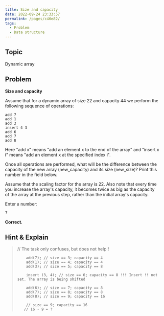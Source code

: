 ```yaml
---
title: Size and capacity
date: 2022-09-24 23:33:57
permalink: /pages/c46e82/
tags:
  - Problem
  - Data structure
---
```

## Topic

Dynamic array

## Problem

**Size and capacity**

Assume that for a dynamic array of size 22 and capacity 44 we perform the following sequence of operations:

```no-highlight
add 7
add 1
add 3
insert 4 3
add 6
add 7
add 8
```

Here "add x" means "add an element x to the end of the array" and "insert x i" means "add an element x at the specified index i".

Once all operations are performed, what will be the difference between the capacity of the new array (new_capacity) and its size (new_size)? Print this number in the field below.

Assume that the scaling factor for the array is 22. Also note that every time you increase the array's capacity, it becomes twice as big as the capacity of the array at the previous step, rather than the initial array's capacity.

Enter a number:

`7`

 **Correct.**

## Hint & Explain

> // The task only confuses, but does not help !
>
>         add(7); // size == 3; capacity == 4
>         add(1); // size == 4; capacity == 4
>         add(3); // size == 5; capacity == 8
>                 
>         insert (3, 4); // size == 6; capacity == 8 !!! Insert !! not set. The array is being shifted
>                 
>         add(6); // size == 7; capacity == 8
>         add(7); // size == 8; capacity == 8
>         add(8); // size == 9; capacity == 16
>                 
>         // size == 9; capacity == 16
>        // 16 - 9 = ?

